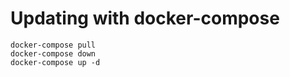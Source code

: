 # Updating with docker-compose 
```
docker-compose pull
docker-compose down
docker-compose up -d
```
